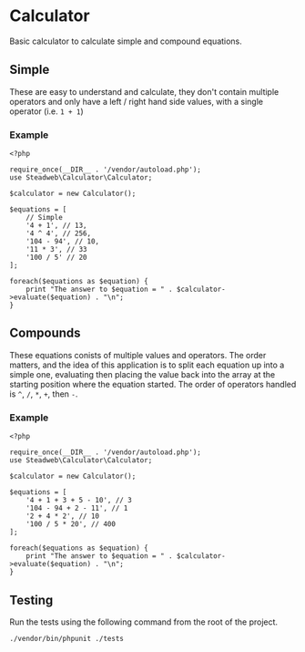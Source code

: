 # Calculator

Basic calculator to calculate simple and compound equations.

## Simple

These are easy to understand and calculate, they don't contain multiple operators and only have a left / right hand side values, with a single operator (i.e. `1 + 1`)

### Example

```
<?php

require_once(__DIR__ . '/vendor/autoload.php');
use Steadweb\Calculator\Calculator;

$calculator = new Calculator();

$equations = [
    // Simple
    '4 + 1', // 13,
    '4 ^ 4', // 256,
    '104 - 94', // 10,
    '11 * 3', // 33
    '100 / 5' // 20
];

foreach($equations as $equation) {
    print "The answer to $equation = " . $calculator->evaluate($equation) . "\n";
}
```

## Compounds

These equations conists of multiple values and operators. The order matters, and the idea of this application is to split each equation up into a simple one, evaluating then placing the value back into the array at the starting position where the equation started. The order of operators handled is `^`, `/`, `*`, `+`, then `-`.

### Example

```
<?php

require_once(__DIR__ . '/vendor/autoload.php');
use Steadweb\Calculator\Calculator;

$calculator = new Calculator();

$equations = [
    '4 + 1 + 3 + 5 - 10', // 3
    '104 - 94 + 2 - 11', // 1
    '2 + 4 * 2', // 10
    '100 / 5 * 20', // 400
];

foreach($equations as $equation) {
    print "The answer to $equation = " . $calculator->evaluate($equation) . "\n";
}
```

## Testing

Run the tests using the following command from the root of the project.

```
./vendor/bin/phpunit ./tests
```
